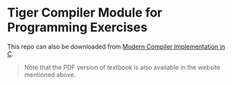 # Tiger Compiler Module for Programming Exercises

This repo can also be downloaded from [Modern Compiler Implementation in C](https://www.cs.princeton.edu/~appel/modern/c/).

> Note that the PDF version of textbook is also available in the website mentioned above.
